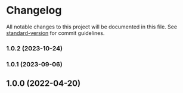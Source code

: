 # Changelog

All notable changes to this project will be documented in this file. See [standard-version](https://github.com/conventional-changelog/standard-version) for commit guidelines.

### 1.0.2 (2023-10-24)

### 1.0.1 (2023-09-06)

## 1.0.0 (2022-04-20)
